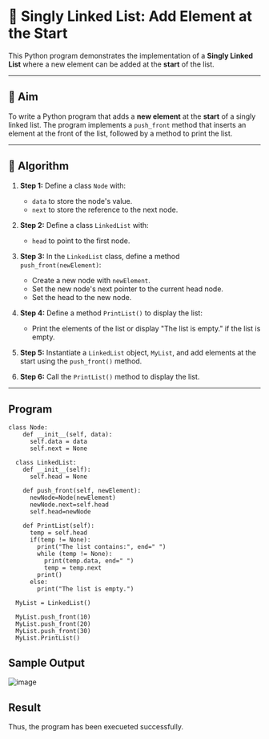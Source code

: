 # 📝 Singly Linked List: Add Element at the Start

This Python program demonstrates the implementation of a **Singly Linked List** where a new element can be added at the **start** of the list.

---

## 🎯 Aim

To write a Python program that adds a **new element** at the **start** of a singly linked list. The program implements a `push_front` method that inserts an element at the front of the list, followed by a method to print the list.

---

## 🧠 Algorithm

1. **Step 1:** Define a class `Node` with:
   - `data` to store the node's value.
   - `next` to store the reference to the next node.
   
2. **Step 2:** Define a class `LinkedList` with:
   - `head` to point to the first node.
   
3. **Step 3:** In the `LinkedList` class, define a method `push_front(newElement)`:
   - Create a new node with `newElement`.
   - Set the new node's next pointer to the current head node.
   - Set the head to the new node.

4. **Step 4:** Define a method `PrintList()` to display the list:
   - Print the elements of the list or display "The list is empty." if the list is empty.

5. **Step 5:** Instantiate a `LinkedList` object, `MyList`, and add elements at the start using the `push_front()` method.

6. **Step 6:** Call the `PrintList()` method to display the list.

---

## Program
```
class Node:
    def __init__(self, data):
      self.data = data
      self.next = None
  
  class LinkedList:
    def __init__(self):
      self.head = None
  
    def push_front(self, newElement):
      newNode=Node(newElement)
      newNode.next=self.head
      self.head=newNode
  
    def PrintList(self):
      temp = self.head
      if(temp != None):
        print("The list contains:", end=" ")
        while (temp != None):
          print(temp.data, end=" ")
          temp = temp.next
        print()
      else:
        print("The list is empty.")
  
  MyList = LinkedList()
  
  MyList.push_front(10)
  MyList.push_front(20)
  MyList.push_front(30)
  MyList.PrintList()
```

## Sample Output
![image](https://github.com/user-attachments/assets/251f192f-6368-4841-93dd-037849da8932)

## Result
Thus, the program has been execueted successfully.
